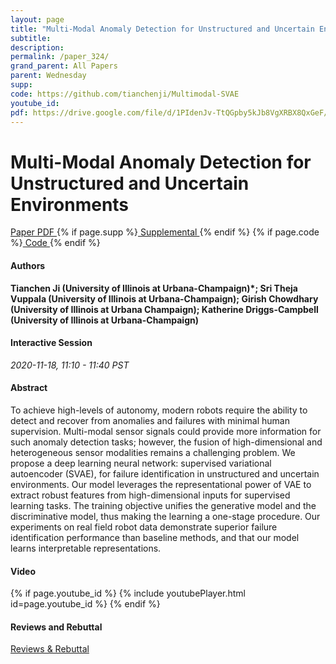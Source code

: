 ```yaml
---
layout: page
title: "Multi-Modal Anomaly Detection for Unstructured and Uncertain Environments"
subtitle: 
description:
permalink: /paper_324/
grand_parent: All Papers
parent: Wednesday
supp: 
code: https://github.com/tianchenji/Multimodal-SVAE
youtube_id: 
pdf: https://drive.google.com/file/d/1PIdenJv-TtQGpby5kJb8VgXRBX8QxGeF/view
---
```


# Multi-Modal Anomaly Detection for Unstructured and Uncertain Environments

<a href="https://drive.google.com/file/d/1PIdenJv-TtQGpby5kJb8VgXRBX8QxGeF/view" target="_blank" rel="noopener noreferrer" class="btn btn-blue"><i class="fa fa-file-text-o" aria-hidden="true"></i> Paper PDF </a> {% if page.supp %}<a href="" target="_blank" rel="noopener noreferrer" class="btn btn-green"><i class="fa fa-file-text-o" aria-hidden="true"></i> Supplemental </a>{% endif %} {% if page.code %}<a href="https://github.com/tianchenji/Multimodal-SVAE" target="_blank" rel="noopener noreferrer" class="btn"><i class="fa fa-github" aria-hidden="true"></i> Code </a>{% endif %} 

#### Authors
**Tianchen Ji (University of Illinois at Urbana-Champaign)*; Sri Theja Vuppala (University of Illinois at Urbana-Champaign); Girish Chowdhary (University of Illinois at Urbana Champaign); Katherine Driggs-Campbell (University of Illinois at Urbana-Champaign)**

#### Interactive Session
*2020-11-18, 11:10 - 11:40 PST* 

#### Abstract
To achieve high-levels of autonomy, modern robots require the ability to detect and recover from anomalies and failures with minimal human supervision. Multi-modal sensor signals could provide more information for such anomaly detection tasks; however, the fusion of high-dimensional and heterogeneous sensor modalities remains a challenging problem. We propose a deep learning neural network: supervised variational autoencoder (SVAE), for failure identification in unstructured and uncertain environments. Our model leverages the representational power of VAE to extract robust features from high-dimensional inputs for supervised learning tasks. The training objective unifies the generative model and the discriminative model, thus making the learning a one-stage procedure. Our experiments on real field robot data demonstrate superior failure identification performance than baseline methods, and that our model learns interpretable representations.

#### Video
{% if page.youtube_id %}
{% include youtubePlayer.html id=page.youtube_id %}
{% endif %}

#### Reviews and Rebuttal
<a href="https://drive.google.com/file/d/1-w7jWdXwuPTtsZ5Reg8MUXuW-QR3rdff/view" target="_blank" rel="noopener noreferrer" class="btn btn-purple"><i class="fa fa-pencil-square-o" aria-hidden="true"></i> Reviews & Rebuttal </a>

